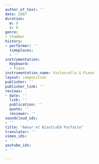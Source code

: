 ```yaml
---
author_of_text: ''
date: 2007
duration:
  m: 9
  s: 0
genre:
- Chamber
history:
- performer: ''
  timeplaces:
  - ''
instrumentation:
  Keyboard:
  - Piano
instrumentation_name: Violoncello & Piano
layout: composition
publisher: ''
publisher_link: ''
reviews:
- date: ''
  link: ''
  publication: ''
  quote: ''
  reviewer: ''
soundcloud_ids:
- ''
title: "Amour et Biaut\xE9 Parfaite"
translator: ''
vimeo_ids:
- ''
youtube_ids:
- ''

---
```

